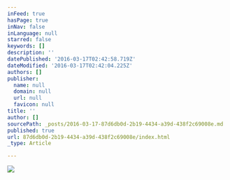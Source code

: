 ```yaml
---
inFeed: true
hasPage: true
inNav: false
inLanguage: null
starred: false
keywords: []
description: ''
datePublished: '2016-03-17T02:42:58.719Z'
dateModified: '2016-03-17T02:42:04.225Z'
authors: []
publisher:
  name: null
  domain: null
  url: null
  favicon: null
title: ''
author: []
sourcePath: _posts/2016-03-17-87d6db0d-2b19-4434-a39d-438f2c69008e.md
published: true
url: 87d6db0d-2b19-4434-a39d-438f2c69008e/index.html
_type: Article

---
```

![](https://the-grid-user-content.s3-us-west-2.amazonaws.com/f264f8c4-a5b4-4c12-857a-0e8f1c80a3cd.png)